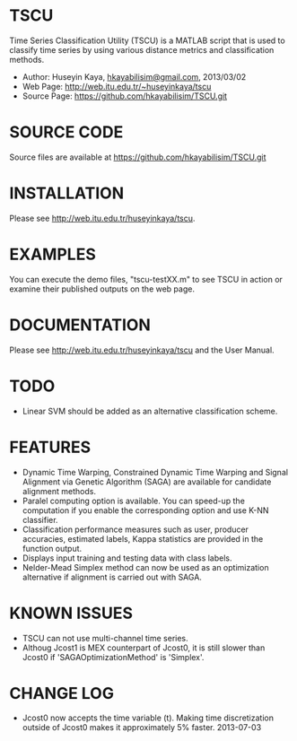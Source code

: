 TSCU
====
Time Series Classification Utility (TSCU) is a MATLAB script
that is used to classify time series by using various distance
metrics and classification methods.

* Author: Huseyin Kaya, hkayabilisim@gmail.com, 2013/03/02
* Web Page: http://web.itu.edu.tr/~huseyinkaya/tscu
* Source Page:  https://github.com/hkayabilisim/TSCU.git

SOURCE CODE
===========
Source files are available at https://github.com/hkayabilisim/TSCU.git

INSTALLATION
============
Please see http://web.itu.edu.tr/huseyinkaya/tscu.

EXAMPLES
========
You can execute the demo files, "tscu-testXX.m" to see TSCU in action
or examine their published outputs on the web page.

DOCUMENTATION
=============
Please see http://web.itu.edu.tr/huseyinkaya/tscu and the User Manual.

TODO
====
* Linear SVM should be added as an alternative classification scheme.

FEATURES
========
* Dynamic Time Warping, Constrained Dynamic Time Warping and Signal
  Alignment via Genetic Algorithm (SAGA) are available for candidate
  alignment methods.
* Paralel computing option is available. You can speed-up the computation
  if you enable the corresponding option and use K-NN classifier. 
* Classification performance measures such as user, producer accuracies, 
  estimated labels, Kappa statistics are provided in the function output.
* Displays input training and testing data with class labels.
* Nelder-Mead Simplex method can now be used as an optimization alternative
  if alignment is carried out with SAGA.

KNOWN ISSUES
============
* TSCU can not use multi-channel time series. 
* Althoug Jcost1 is MEX counterpart of Jcost0, it is still slower than Jcost0
  if 'SAGAOptimizationMethod' is 'Simplex'.

CHANGE LOG
==========
* Jcost0 now accepts the time variable (t). Making time discretization 
  outside of Jcost0 makes it approximately 5% faster. 2013-07-03
